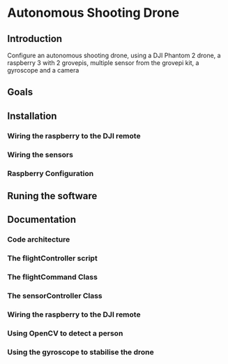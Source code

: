 # Autonomous Shooting Drone
## Introduction
Configure an autonomous shooting drone, using a DJI Phantom 2 drone, a raspberry 3 with 2 grovepis, multiple sensor from the grovepi kit, a gyroscope and a camera

## Goals

## Installation
### Wiring the raspberry to the DJI remote

### Wiring the sensors

### Raspberry Configuration

## Runing the software
###

## Documentation
### Code architecture

### The flightController script

### The flightCommand Class

### The sensorController Class

### Wiring the raspberry to the DJI remote

### Using OpenCV to detect a person

### Using the gyroscope to stabilise the drone
